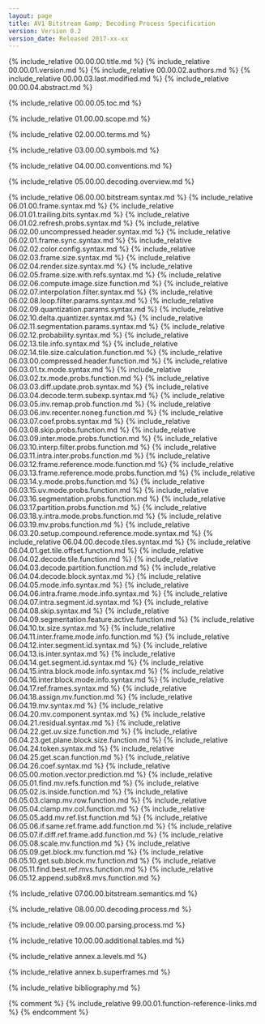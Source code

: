 ```yaml
---
layout: page
title: AV1 Bitstream &amp; Decoding Process Specification
version: Version 0.2
version_date: Released 2017-xx-xx
---
```


{% include_relative 00.00.00.title.md %}
{% include_relative 00.00.01.version.md %}
{% include_relative 00.00.02.authors.md %}
{% include_relative 00.00.03.last.modified.md %}
{% include_relative 00.00.04.abstract.md %}

{% include_relative 00.00.05.toc.md %}

{% include_relative 01.00.00.scope.md %}

{% include_relative 02.00.00.terms.md %}

{% include_relative 03.00.00.symbols.md %}

{% include_relative 04.00.00.conventions.md %}

{% include_relative 05.00.00.decoding.overview.md %}

{% include_relative 06.00.00.bitstream.syntax.md %}
{% include_relative 06.01.00.frame.syntax.md %}
{% include_relative 06.01.01.trailing.bits.syntax.md %}
{% include_relative 06.01.02.refresh.probs.syntax.md %}
{% include_relative 06.02.00.uncompressed.header.syntax.md %}
{% include_relative 06.02.01.frame.sync.syntax.md %}
{% include_relative 06.02.02.color.config.syntax.md %}
{% include_relative 06.02.03.frame.size.syntax.md %}
{% include_relative 06.02.04.render.size.syntax.md %}
{% include_relative 06.02.05.frame.size.with.refs.syntax.md %}
{% include_relative 06.02.06.compute.image.size.function.md %}
{% include_relative 06.02.07.interpolation.filter.syntax.md %}
{% include_relative 06.02.08.loop.filter.params.syntax.md %}
{% include_relative 06.02.09.quantization.params.syntax.md %}
{% include_relative 06.02.10.delta.quantizer.syntax.md %}
{% include_relative 06.02.11.segmentation.params.syntax.md %}
{% include_relative 06.02.12.probability.syntax.md %}
{% include_relative 06.02.13.tile.info.syntax.md %}
{% include_relative 06.02.14.tile.size.calculation.function.md %}
{% include_relative 06.03.00.compressed.header.function.md %}
{% include_relative 06.03.01.tx.mode.syntax.md %}
{% include_relative 06.03.02.tx.mode.probs.function.md %}
{% include_relative 06.03.03.diff.update.prob.syntax.md %}
{% include_relative 06.03.04.decode.term.subexp.syntax.md %}
{% include_relative 06.03.05.inv.remap.prob.function.md %}
{% include_relative 06.03.06.inv.recenter.noneg.function.md %}
{% include_relative 06.03.07.coef.probs.syntax.md %}
{% include_relative 06.03.08.skip.probs.function.md %}
{% include_relative 06.03.09.inter.mode.probs.function.md %}
{% include_relative 06.03.10.interp.filter.probs.function.md %}
{% include_relative 06.03.11.intra.inter.probs.function.md %}
{% include_relative 06.03.12.frame.reference.mode.function.md %}
{% include_relative 06.03.13.frame.reference.mode.probs.function.md %}
{% include_relative 06.03.14.y.mode.probs.function.md %}
{% include_relative 06.03.15.uv.mode.probs.function.md %}
{% include_relative 06.03.16.segmentation.probs.function.md %}
{% include_relative 06.03.17.partition.probs.function.md %}
{% include_relative 06.03.18.y.intra.mode.probs.function.md %}
{% include_relative 06.03.19.mv.probs.function.md %}
{% include_relative 06.03.20.setup.compound.reference.mode.syntax.md %}
{% include_relative 06.04.00.decode.tiles.syntax.md %}
{% include_relative 06.04.01.get.tile.offset.function.md %}
{% include_relative 06.04.02.decode.tile.function.md %}
{% include_relative 06.04.03.decode.partition.function.md %}
{% include_relative 06.04.04.decode.block.syntax.md %}
{% include_relative 06.04.05.mode.info.syntax.md %}
{% include_relative 06.04.06.intra.frame.mode.info.syntax.md %}
{% include_relative 06.04.07.intra.segment.id.syntax.md %}
{% include_relative 06.04.08.skip.syntax.md %}
{% include_relative 06.04.09.segmentation.feature.active.function.md %}
{% include_relative 06.04.10.tx.size.syntax.md %}
{% include_relative 06.04.11.inter.frame.mode.info.function.md %}
{% include_relative 06.04.12.inter.segment.id.syntax.md %}
{% include_relative 06.04.13.is.inter.syntax.md %}
{% include_relative 06.04.14.get.segment.id.syntax.md %}
{% include_relative 06.04.15.intra.block.mode.info.syntax.md %}
{% include_relative 06.04.16.inter.block.mode.info.syntax.md %}
{% include_relative 06.04.17.ref.frames.syntax.md %}
{% include_relative 06.04.18.assign.mv.function.md %}
{% include_relative 06.04.19.mv.syntax.md %}
{% include_relative 06.04.20.mv.component.syntax.md %}
{% include_relative 06.04.21.residual.syntax.md %}
{% include_relative 06.04.22.get.uv.size.function.md %}
{% include_relative 06.04.23.get.plane.block.size.function.md %}
{% include_relative 06.04.24.token.syntax.md %}
{% include_relative 06.04.25.get.scan.function.md %}
{% include_relative 06.04.26.coef.syntax.md %}
{% include_relative 06.05.00.motion.vector.prediction.md %}
{% include_relative 06.05.01.find.mv.refs.function.md %}
{% include_relative 06.05.02.is.inside.function.md %}
{% include_relative 06.05.03.clamp.mv.row.function.md %}
{% include_relative 06.05.04.clamp.mv.col.function.md %}
{% include_relative 06.05.05.add.mv.ref.list.function.md %}
{% include_relative 06.05.06.if.same.ref.frame.add.function.md %}
{% include_relative 06.05.07.if.diff.ref.frame.add.function.md %}
{% include_relative 06.05.08.scale.mv.function.md %}
{% include_relative 06.05.09.get.block.mv.function.md %}
{% include_relative 06.05.10.get.sub.block.mv.function.md %}
{% include_relative 06.05.11.find.best.ref.mvs.function.md %}
{% include_relative 06.05.12.append.sub8x8.mvs.function.md %}

{% include_relative 07.00.00.bitstream.semantics.md %}

{% include_relative 08.00.00.decoding.process.md %}

{% include_relative 09.00.00.parsing.process.md %}

{% include_relative 10.00.00.additional.tables.md %}

{% include_relative annex.a.levels.md %}

{% include_relative annex.b.superframes.md %}

{% include_relative bibliography.md %}

{% comment %}
{% include_relative 99.00.01.function-reference-links.md %}
{% endcomment %}
